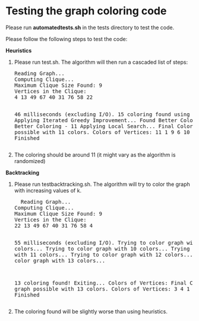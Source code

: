 <h1>Testing the graph coloring code</h1>

Please run <b>automatedtests.sh</b> in the tests directory to test the code.<br>

Please follow the following steps to test the code:

<b>Heuristics</b>

<ol>
<li>Please run test.sh. The algorithm will then run a cascaded list of steps:
<pre>
Reading Graph...
Computing Clique...
Maximum Clique Size Found: 9
Vertices in the Clique:
4 13 49 67 40 31 76 58 22 

46 milliseconds (excluding I/O).
15 coloring found using DSatur.
Applying Iterated Greedy Improvement...
Found Better Coloring - 12
Found Better Coloring - 11
Applying Local Search...
Final Coloring of graph possible with 11 colors.
Colors of Vertices: 
11 1 9 6 10 2 7 8 3 ...
Finished
</pre>
</li>
<li>The coloring should be around 11 (it might vary as the algorithm is randomized)</li>
</ol>

<b>Backtracking</b>

<ol>
  <li>Please run testbacktracking.sh. The algorithm will try to color the graph with increasing values of k.
  <pre>
  Reading Graph...
Computing Clique...
Maximum Clique Size Found: 9
Vertices in the Clique:
22 13 49 67 40 31 76 58 4 

55 milliseconds (excluding I/O).
Trying to color graph with 9 colors...
Trying to color graph with 10 colors...
Trying to color graph with 11 colors...
Trying to color graph with 12 colors...
Trying to color graph with 13 colors...

13 coloring found! Exiting...
Colors of Vertices: 
Final Coloring of graph possible with 13 colors.
Colors of Vertices: 
3 4 1 5 8 6 2 7 ....
Finished
  </pre>
  </li>
  <li>The coloring found will be slightly worse than using heuristics.</li>
</ol>
